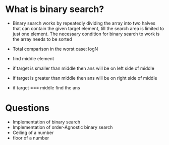 # What is binary search?

- Binary search works by repeatedly dividing the array into two halves that can contain the given target element, till the search area is limited to just one element. The necessary condition for binary search to work is the array needs to be sorted
- Total comparison in the worst case: logN

- find middle element
- if target is smaller than middle then ans will be on left side of middle
- if target is greater than middle then ans will be on right side of middle
- if target === middle find the ans

# Questions

- Implementation of binary search
- Implementation of order-Agnostic binary search
- Ceiling of a number
- floor of a number
